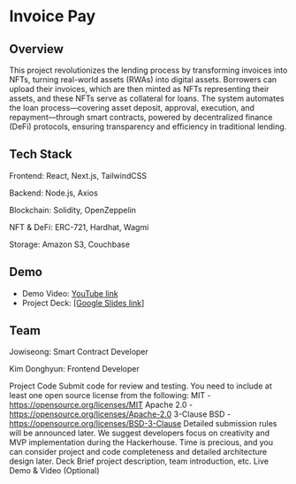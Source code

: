 # Invoice Pay

## Overview
This project revolutionizes the lending process by transforming invoices into NFTs, turning real-world assets (RWAs) into digital assets. Borrowers can upload their invoices, which are then minted as NFTs representing their assets, and these NFTs serve as collateral for loans. The system automates the loan process—covering asset deposit, approval, execution, and repayment—through smart contracts, powered by decentralized finance (DeFi) protocols, ensuring transparency and efficiency in traditional lending.

## Tech Stack
Frontend: React, Next.js, TailwindCSS

Backend: Node.js, Axios

Blockchain: Solidity, OpenZeppelin

NFT & DeFi: ERC-721, Hardhat, Wagmi

Storage: Amazon S3, Couchbase

## Demo
- Demo Video: [YouTube link](https://youtu.be/vK2FAhMu3yo)
- Project Deck: [[Google Slides link]](https://docs.google.com/presentation/d/1gZPlVuZxTLjqCtdCUjVYBLQqFECKryjI_RI_c2GnNJg/edit?usp=sharing)

## Team
Jowiseong: Smart Contract Developer

Kim Donghyun: Frontend Developer


Project Code
Submit code for review and testing. You need to include at least one open source license from the following:
MIT - https://opensource.org/licenses/MIT
Apache 2.0 - https://opensource.org/licenses/Apache-2.0
3-Clause BSD - https://opensource.org/licenses/BSD-3-Clause Detailed submission rules will be announced later. We suggest developers focus on creativity and MVP implementation during the Hackerhouse. Time is precious, and you can consider project and code completeness and detailed architecture design later.
Deck
Brief project description, team introduction, etc.
Live Demo & Video (Optional)
